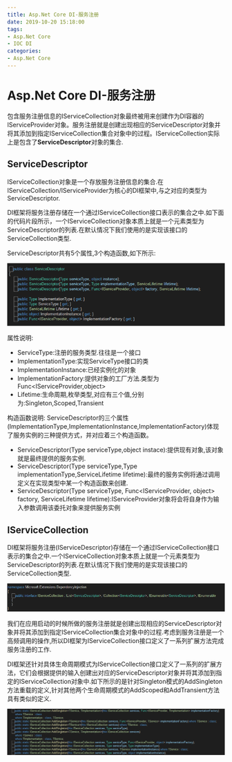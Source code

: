 ```yaml
---
title: Asp.Net Core DI-服务注册
date: 2019-10-20 15:18:00
tags:
- Asp.Net Core
- IOC DI
categories:
- Asp.Net Core
---
```


# Asp.Net Core DI-服务注册

包含服务注册信息的IServiceCollection对象最终被用来创建作为DI容器的IServiceProvider对象。服务注册就是创建出现相应的ServiceDescriptor对象并将其添加到指定IServiceCollection集合对象中的过程。IServiceCollection实际上是包含了**ServiceDescriptor**对象的集合.

## ServiceDescriptor

IServiceCollection对象是一个存放服务注册信息的集合.在IServiceCollection/IServiceProvider为核心的DI框架中,与之对应的类型为ServiceDescriptor.

DI框架将服务注册存储在一个通过IServiceCollection接口表示的集合之中.如下面的代码片段所示，一个IServiceCollection对象本质上就是一个元素类型为ServiceDescriptor的列表.在默认情况下我们使用的是实现该接口的ServiceCollection类型.

ServiceDescriptor共有5个属性,3个构造函数,如下所示:

![alt](ASP-NET-Core-DI-服务注册/Enrollment1.jpg)

属性说明:
* ServiceType:注册的服务类型.往往是一个接口
* ImplementationType:实现ServiceType接口的类
* ImplementationInstance:已经实例化的对象
* ImplementationFactory:提供对象的工厂方法.类型为Func<IServiceProvider,object>
* Lifetime:生命周期,枚举类型,对应有三个值,分别为:Singleton,Scoped,Transient

构造函数说明:
ServiceDescriptor的三个属性(ImplementationType,ImplementationInstance,ImplementationFactory)体现了服务实例的三种提供方式，并对应着三个构造函数。
* ServiceDescriptor(Type serviceType,object instace):提供现有对象,该对象就是最终提供的服务实例.
* ServiceDescriptor(Type serviceType,Type implementationType,ServiceLifetime lifetime):最终的服务实例将通过调用定义在实现类型中某一个构造函数来创建.
* ServiceDescriptor(Type serviceType, Func<IServiceProvider, object> factory, ServiceLifetime lifetime):IServiceProvider对象将会将自身作为输入参数调用该委托对象来提供服务实例


## IServiceCollection
DI框架将服务注册(IServiceDescriptor)存储在一个通过IServiceCollection接口表示的集合之中.一个IServiceCollection对象本质上就是一个元素类型为ServiceDescriptor的列表.在默认情况下我们使用的是实现该接口的ServiceCollection类型.

![alt](ASP-NET-Core-DI-服务注册/Enrollment2.jpg)

我们在应用启动的时候所做的服务注册就是创建出现相应的ServiceDescriptor对象并将其添加到指定IServiceCollection集合对象中的过程.考虑到服务注册是一个高频调用的操作,所以DI框架为IServiceCollection接口定义了一系列扩展方法完成服务注册的工作.

DI框架还针对具体生命周期模式为IServiceCollection接口定义了一系列的扩展方法，它们会根据提供的输入创建出对应的ServiceDescriptor对象并将其添加到指定的IServiceCollection对象中.如下所示的是针对Singleton模式的AddSingleton方法重载的定义,针对其他两个生命周期模式的AddScoped和AddTransient方法具有类似的定义.

![alt](ASP-NET-Core-DI-服务注册/Enrollment3.jpg)